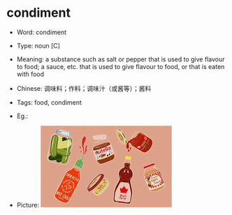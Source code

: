 # condiment

- Word: condiment

- Type: noun [C]
- Meaning: a substance such as salt or pepper that is used to give flavour to food; a sauce, etc. that is used to give flavour to food, or that is eaten with food
- Chinese: 调味料；作料；调味汁（或酱等）；酱料
- Tags: food, condiment
- Eg.: 
- Picture: ![](images/condiment.jpeg)

